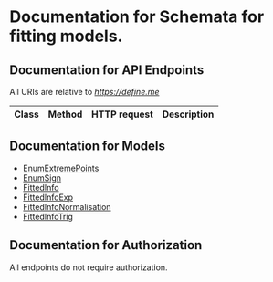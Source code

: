 # Documentation for Schemata for fitting models.

<a name="documentation-for-api-endpoints"></a>
## Documentation for API Endpoints

All URIs are relative to *https://define.me*

Class | Method | HTTP request | Description
------------ | ------------- | ------------- | -------------


<a name="documentation-for-models"></a>
## Documentation for Models

 - [EnumExtremePoints](.//Models/EnumExtremePoints.md)
 - [EnumSign](.//Models/EnumSign.md)
 - [FittedInfo](.//Models/FittedInfo.md)
 - [FittedInfoExp](.//Models/FittedInfoExp.md)
 - [FittedInfoNormalisation](.//Models/FittedInfoNormalisation.md)
 - [FittedInfoTrig](.//Models/FittedInfoTrig.md)


<a name="documentation-for-authorization"></a>
## Documentation for Authorization

All endpoints do not require authorization.
